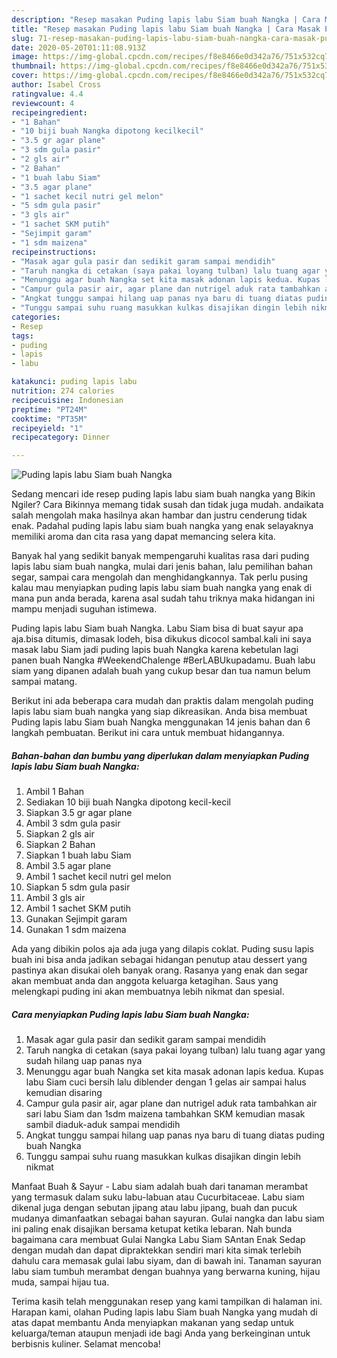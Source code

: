 ```yaml
---
description: "Resep masakan Puding lapis labu Siam buah Nangka | Cara Masak Puding lapis labu Siam buah Nangka Yang Bisa Manjain Lidah"
title: "Resep masakan Puding lapis labu Siam buah Nangka | Cara Masak Puding lapis labu Siam buah Nangka Yang Bisa Manjain Lidah"
slug: 71-resep-masakan-puding-lapis-labu-siam-buah-nangka-cara-masak-puding-lapis-labu-siam-buah-nangka-yang-bisa-manjain-lidah
date: 2020-05-20T01:11:08.913Z
image: https://img-global.cpcdn.com/recipes/f8e8466e0d342a76/751x532cq70/puding-lapis-labu-siam-buah-nangka-foto-resep-utama.jpg
thumbnail: https://img-global.cpcdn.com/recipes/f8e8466e0d342a76/751x532cq70/puding-lapis-labu-siam-buah-nangka-foto-resep-utama.jpg
cover: https://img-global.cpcdn.com/recipes/f8e8466e0d342a76/751x532cq70/puding-lapis-labu-siam-buah-nangka-foto-resep-utama.jpg
author: Isabel Cross
ratingvalue: 4.4
reviewcount: 4
recipeingredient:
- "1 Bahan"
- "10 biji buah Nangka dipotong kecilkecil"
- "3.5 gr agar plane"
- "3 sdm gula pasir"
- "2 gls air"
- "2 Bahan"
- "1 buah labu Siam"
- "3.5 agar plane"
- "1 sachet kecil nutri gel melon"
- "5 sdm gula pasir"
- "3 gls air"
- "1 sachet SKM putih"
- "Sejimpit garam"
- "1 sdm maizena"
recipeinstructions:
- "Masak agar gula pasir dan sedikit garam sampai mendidih"
- "Taruh nangka di cetakan (saya pakai loyang tulban) lalu tuang agar yang sudah hilang uap panas nya"
- "Menunggu agar buah Nangka set kita masak adonan lapis kedua. Kupas labu Siam cuci bersih lalu diblender dengan 1 gelas air sampai halus kemudian disaring"
- "Campur gula pasir air, agar plane dan nutrigel aduk rata tambahkan air sari labu Siam dan 1sdm maizena tambahkan SKM kemudian masak sambil diaduk-aduk sampai mendidih"
- "Angkat tunggu sampai hilang uap panas nya baru di tuang diatas puding buah Nangka"
- "Tunggu sampai suhu ruang masukkan kulkas disajikan dingin lebih nikmat"
categories:
- Resep
tags:
- puding
- lapis
- labu

katakunci: puding lapis labu 
nutrition: 274 calories
recipecuisine: Indonesian
preptime: "PT24M"
cooktime: "PT35M"
recipeyield: "1"
recipecategory: Dinner

---
```



![Puding lapis labu Siam buah Nangka](https://img-global.cpcdn.com/recipes/f8e8466e0d342a76/751x532cq70/puding-lapis-labu-siam-buah-nangka-foto-resep-utama.jpg)

Sedang mencari ide resep puding lapis labu siam buah nangka yang Bikin Ngiler? Cara Bikinnya memang tidak susah dan tidak juga mudah. andaikata salah mengolah maka hasilnya akan hambar dan justru cenderung tidak enak. Padahal puding lapis labu siam buah nangka yang enak selayaknya memiliki aroma dan cita rasa yang dapat memancing selera kita.

Banyak hal yang sedikit banyak mempengaruhi kualitas rasa dari puding lapis labu siam buah nangka, mulai dari jenis bahan, lalu pemilihan bahan segar, sampai cara mengolah dan menghidangkannya. Tak perlu pusing kalau mau menyiapkan puding lapis labu siam buah nangka yang enak di mana pun anda berada, karena asal sudah tahu triknya maka hidangan ini mampu menjadi suguhan istimewa.

Puding lapis labu Siam buah Nangka. Labu Siam bisa di buat sayur apa aja.bisa ditumis, dimasak lodeh, bisa dikukus dicocol sambal.kali ini saya masak labu Siam jadi puding lapis buah Nangka karena kebetulan lagi panen buah Nangka #WeekendChalenge #BerLABUkupadamu. Buah labu siam yang dipanen adalah buah yang cukup besar dan tua namun belum sampai matang.


Berikut ini ada beberapa cara mudah dan praktis dalam mengolah puding lapis labu siam buah nangka yang siap dikreasikan. Anda bisa membuat Puding lapis labu Siam buah Nangka menggunakan 14 jenis bahan dan 6 langkah pembuatan. Berikut ini cara untuk membuat hidangannya.

<!--inarticleads1-->

##### Bahan-bahan dan bumbu yang diperlukan dalam menyiapkan Puding lapis labu Siam buah Nangka:

1. Ambil 1 Bahan
1. Sediakan 10 biji buah Nangka dipotong kecil-kecil
1. Siapkan 3.5 gr agar plane
1. Ambil 3 sdm gula pasir
1. Siapkan 2 gls air
1. Siapkan 2 Bahan
1. Siapkan 1 buah labu Siam
1. Ambil 3.5 agar plane
1. Ambil 1 sachet kecil nutri gel melon
1. Siapkan 5 sdm gula pasir
1. Ambil 3 gls air
1. Ambil 1 sachet SKM putih
1. Gunakan Sejimpit garam
1. Gunakan 1 sdm maizena


Ada yang dibikin polos aja ada juga yang dilapis coklat. Puding susu lapis buah ini bisa anda jadikan sebagai hidangan penutup atau dessert yang pastinya akan disukai oleh banyak orang. Rasanya yang enak dan segar akan membuat anda dan anggota keluarga ketagihan. Saus yang melengkapi puding ini akan membuatnya lebih nikmat dan spesial. 

<!--inarticleads2-->

##### Cara menyiapkan Puding lapis labu Siam buah Nangka:

1. Masak agar gula pasir dan sedikit garam sampai mendidih
1. Taruh nangka di cetakan (saya pakai loyang tulban) lalu tuang agar yang sudah hilang uap panas nya
1. Menunggu agar buah Nangka set kita masak adonan lapis kedua. Kupas labu Siam cuci bersih lalu diblender dengan 1 gelas air sampai halus kemudian disaring
1. Campur gula pasir air, agar plane dan nutrigel aduk rata tambahkan air sari labu Siam dan 1sdm maizena tambahkan SKM kemudian masak sambil diaduk-aduk sampai mendidih
1. Angkat tunggu sampai hilang uap panas nya baru di tuang diatas puding buah Nangka
1. Tunggu sampai suhu ruang masukkan kulkas disajikan dingin lebih nikmat


Manfaat Buah &amp; Sayur - Labu siam adalah buah dari tanaman merambat yang termasuk dalam suku labu-labuan atau Cucurbitaceae. Labu siam dikenal juga dengan sebutan jipang atau labu jipang, buah dan pucuk mudanya dimanfaatkan sebagai bahan sayuran. Gulai nangka dan labu siam ini paling enak disajikan bersama ketupat ketika lebaran. Nah bunda bagaimana cara membuat Gulai Nangka Labu Siam SAntan Enak Sedap dengan mudah dan dapat dipraktekkan sendiri mari kita simak terlebih dahulu cara memasak gulai labu siyam, dan di bawah ini. Tanaman sayuran labu siam tumbuh merambat dengan buahnya yang berwarna kuning, hijau muda, sampai hijau tua. 

Terima kasih telah menggunakan resep yang kami tampilkan di halaman ini. Harapan kami, olahan Puding lapis labu Siam buah Nangka yang mudah di atas dapat membantu Anda menyiapkan makanan yang sedap untuk keluarga/teman ataupun menjadi ide bagi Anda yang berkeinginan untuk berbisnis kuliner. Selamat mencoba!

